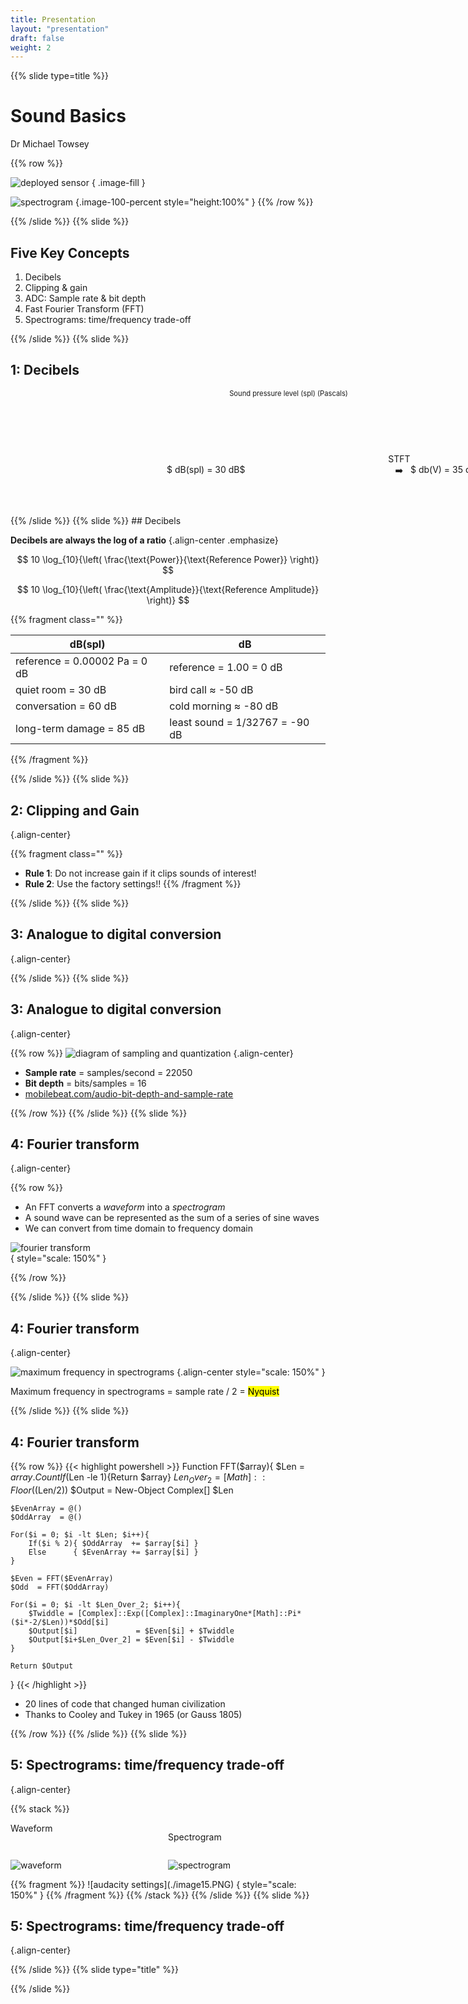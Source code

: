 ```yaml
---
title: Presentation
layout: "presentation"
draft: false
weight: 2
---
```


{{% slide type=title %}}

# Sound Basics

Dr Michael Towsey

{{% row %}}

![deployed sensor](./image3.jpeg)
{ .image-fill }

![spectrogram](./image2.png)
{.image-100-percent style="height:100%" }
{{% /row %}}

{{% /slide %}}
{{% slide %}}
<object type="image/svg+xml" style="width: 100%; margin-top: 1em; margin-bottom: -2em;" data="./flow.drawio.svg"></object>

## Five Key Concepts

1. Decibels
2. Clipping & gain
3. ADC: Sample rate & bit depth
4. Fast Fourier Transform (FFT)
5. Spectrograms: time/frequency trade-off

{{% /slide %}}
{{% slide %}}

## 1: Decibels

<object type="image/svg+xml" style="width: 100%;" data="./flow-decibels.drawio.svg"></object>

<div style="margin-left: 250px;display: inline-grid; grid-template-columns:390px 270px 1fr 400px 1fr;font-size: 80%;text-align: center;">
Sound pressure level (spl)  
(Pascals)

Volts  
(V)

Signed 16 bit integer  
(-32768 to +32767)

&nbsp;

Real value  
(-1.00 to +1.00)

</div>
<div style="display: inline-grid; grid-template-columns: 250px 390px 1010px 1fr;">
&nbsp;

$ dB(spl) = 30 dB$

$ db(V) = 35 dB$

$ db = -70dB $

</div>
{{% /slide %}}
{{% slide %}}
## Decibels

**Decibels are always the log of a ratio**
{.align-center .emphasize}

$$
10 \log_{10}{\left( \frac{\text{Power}}{\text{Reference Power}}  \right)}
$$

$$
10 \log_{10}{\left( \frac{\text{Amplitude}}{\text{Reference Amplitude}}  \right)}
$$

{{% fragment class="" %}}

| dB(spl)                       | dB                             |
| ----------------------------- | ------------------------------ |
| reference = 0.00002 Pa = 0 dB | reference = 1.00 = 0 dB        |
| quiet room = 30 dB            | bird call ≈ -50 dB             |
| conversation = 60 dB          | cold morning ≈ -80 dB          |
| long-term damage = 85 dB      | least sound = 1/32767 = -90 dB |

{{% /fragment %}}

{{% /slide %}}
{{% slide %}}

## 2: Clipping and Gain

<object type="image/svg+xml" style="width: 70%;" data="./flow-decibels.drawio.svg"></object>
<object type="image/svg+xml" style="width: 70%;" data="./clipping-and-gain.drawio.svg"></object>
{.align-center}

{{% fragment class="" %}}

-   **Rule 1**: Do not increase gain if it clips sounds of interest!
-   **Rule 2**: Use the factory settings!!
    {{% /fragment %}}

{{% /slide %}}
{{% slide %}}

## 3: Analogue to digital conversion

<object type="image/svg+xml" style="width: 70%;" data="./flow-decibels.drawio.svg"></object>
<object type="image/svg+xml" style="width: 100%;margin-top: -100px" data="./analogue-to-digital.drawio.svg"></object>
{.align-center}

{{% /slide %}}
{{% slide %}}

## 3: Analogue to digital conversion

<object type="image/svg+xml" style="width: 70%;" data="./flow-decibels.drawio.svg"></object>
{.align-center}

{{% row %}}
![diagram of sampling and quantization](./image12.PNG)
{.align-center}

-   **Sample rate** = samples/second
    = 22050
-   **Bit depth** = bits/samples
    = 16
-   [mobilebeat.com/audio-bit-depth-and-sample-rate](https://www.mobilebeat.com/audio-bit-depth-and-sample-rate)

{{% /row %}}
{{% /slide %}}
{{% slide %}}

## 4: Fourier transform

<object type="image/svg+xml" style="width: 70%;" data="./flow-decibels.drawio.svg"></object>
{.align-center}

{{% row %}}

-   An FFT converts a _waveform_ into a _spectrogram_
-   A sound wave can be represented as the sum of a series of sine waves
-   We can convert from time domain to frequency domain

![fourier transform](./image13.PNG)  
{ style="scale: 150%" }

{{% /row %}}

{{% /slide %}}
{{% slide %}}

## 4: Fourier transform

<object type="image/svg+xml" style="width: 70%;" data="./flow-decibels.drawio.svg"></object>
{.align-center}

![maximum frequency in spectrograms](./image14.png)
{.align-center style="scale: 150%" }

Maximum frequency in spectrograms = sample rate / 2 = <mark>Nyquist</mark>

{{% /slide %}}
{{% slide %}}

## 4: Fourier transform

{{% row %}}
{{< highlight powershell >}}
Function FFT($array){
    $Len = $array.Count
    If($Len -le 1){Return $array} 
    $Len_Over_2 = [Math]::Floor(($Len/2))
$Output = New-Object Complex[] $Len

    $EvenArray = @()
    $OddArray  = @()

    For($i = 0; $i -lt $Len; $i++){
        If($i % 2){ $OddArray  += $array[$i] }
        Else      { $EvenArray += $array[$i] }
    }

    $Even = FFT($EvenArray)
    $Odd  = FFT($OddArray)

    For($i = 0; $i -lt $Len_Over_2; $i++){
        $Twiddle = [Complex]::Exp([Complex]::ImaginaryOne*[Math]::Pi*($i*-2/$Len))*$Odd[$i]
        $Output[$i]             = $Even[$i] + $Twiddle
        $Output[$i+$Len_Over_2] = $Even[$i] - $Twiddle
    }

    Return $Output

}
{{< /highlight >}}

-   20 lines of code that changed human civilization
-   Thanks to Cooley and Tukey in 1965 (or Gauss 1805)

{{% /row %}}
{{% /slide %}}
{{% slide %}}

## 5: Spectrograms: time/frequency trade-off

<object type="image/svg+xml" style="width: 70%;" data="./flow-decibels.drawio.svg"></object>
{.align-center}

{{% stack %}}

<div style="display: grid; grid-template-columns: 1fr 1fr; grid-template-rows: auto 1fr; width: 100%">
Waveform

Spectrogram

![waveform](./image9.PNG)

![spectrogram](./image2.png)

</div>
<div style="position: absolute;text-align: center;left: 850px;top: 800px;  transform:translate(-50%,-50%)">STFT<br>➡️</div>
{{% fragment %}}
![audacity settings](./image15.PNG)
{ style="scale: 150%" }
{{% /fragment %}}
{{% /stack %}}
{{% /slide %}}
{{% slide %}}

## 5: Spectrograms: time/frequency trade-off

<object type="image/svg+xml" style="width: 100%;" data="./spectrogram-tradeoffs.drawio.svg"></object>
{.align-center}

{{% /slide %}}
{{% slide type="title" %}}

{{% /slide %}}
